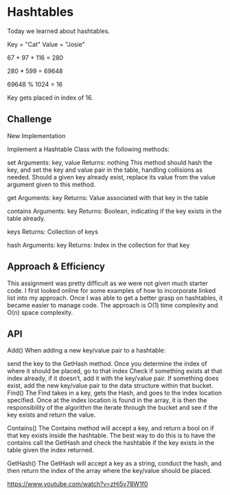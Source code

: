 # Hashtables
Today we learned about hashtables.

Key = "Cat"
Value = "Josie"

67 + 97 + 116 = 280

280 * 599 = 69648

69648 % 1024 = 16

Key gets placed in index of 16. 

## Challenge

New Implementation

Implement a Hashtable Class with the following methods:

set
Arguments: key, value
Returns: nothing
This method should hash the key, and set the key and value pair in the table, handling collisions as needed.
Should a given key already exist, replace its value from the value argument given to this method.

get
Arguments: key
Returns: Value associated with that key in the table

contains
Arguments: key
Returns: Boolean, indicating if the key exists in the table already.

keys
Returns: Collection of keys

hash
Arguments: key
Returns: Index in the collection for that key


## Approach & Efficiency
<!-- What approach did you take? Why? What is the Big O space/time for this approach? -->
This assignment was pretty difficult as we were not given much starter code. I first looked online for some examples of how to incorporate linked list into my approach. Once I was able to get a better grasp on hashtables, it became easier to manage code. The approach is O(1) time complexity and O(n) space complexity.


## API

Add()
When adding a new key/value pair to a hashtable:

send the key to the GetHash method.
Once you determine the index of where it should be placed, go to that index
Check if something exists at that index already, if it doesn’t, add it with the key/value pair.
If something does exist, add the new key/value pair to the data structure within that bucket.
Find()
The Find takes in a key, gets the Hash, and goes to the index location specified. Once at the index location is found in the array, it is then the responsibility of the algorithm the iterate through the bucket and see if the key exists and return the value.

Contains()
The Contains method will accept a key, and return a bool on if that key exists inside the hashtable. The best way to do this is to have the contains call the GetHash and check the hashtable if the key exists in the table given the index returned.

GetHash()
The GetHash will accept a key as a string, conduct the hash, and then return the index of the array where the key/value should be placed.

https://www.youtube.com/watch?v=zHi5v78W1f0
